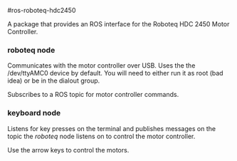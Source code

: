 #ros-roboteq-hdc2450

A package that provides an ROS interface for the Roboteq HDC 2450 Motor Controller.

### roboteq node

Communicates with the motor controller over USB. Uses the the /dev/ttyAMC0 device by default.
You will need to either run it as root (bad idea) or be in the dialout group.

Subscribes to a ROS topic for motor controller commands.

### keyboard node

Listens for key presses on the terminal and publishes messages on the topic the _roboteq_ node listens on to control the motor controller.

Use the arrow keys to control the motors.